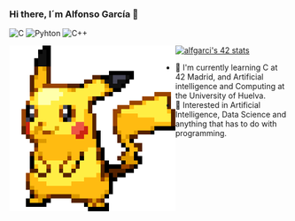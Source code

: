 ### Hi there, I´m Alfonso García 👋

![C](https://img.shields.io/badge/C-00599C?style=for-the-badge&logo=c&logoColor=white)
![Pyhton](https://img.shields.io/badge/Python-14354C?style=for-the-badge&logo=python&logoColor=white)
![C++](https://img.shields.io/badge/C%2B%2B-00599C?style=for-the-badge&logo=c%2B%2B&logoColor=white)

<img align="left" width="300" height="300" src="pikachu2.gif">

[![alfgarci's 42 stats](https://badge42.vercel.app/api/v2/cl9hqwfib00250gl300lj938c/stats?cursusId=21&coalitionId=undefined)](https://profile.intra.42.fr/users/alfgarci)

- 🌱 I'm currently learning C at 42 Madrid, and Artificial intelligence and Computing at the University of Huelva.
- 🧐 Interested in Artificial Intelligence, Data Science and anything that has to do with programming.

